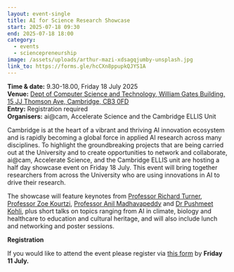 ```yaml
---
layout: event-single
title: AI for Science Research Showcase
start: 2025-07-18 09:30
end: 2025-07-18 18:00
category:
  - events
  - sciencepreneurship
image: /assets/uploads/arthur-mazi-xdsagqjumby-unsplash.jpg
link_to: https://forms.gle/hcCXn8ppupkQJYS1A
---
```

**Time & date:** 9.30-18.00, Friday 18 July 2025  \
**Venue:** [Dept of Computer Science and Technology, William Gates Building, 15 JJ Thomson Ave, Cambridge, CB3 0FD](https://maps.app.goo.gl/LVo8BmMFXEQsXScU7)\
**E﻿ntry:** Registration required\
**Organisers:** ai@cam, Accelerate Science and the Cambridge ELLIS Unit

Cambridge is at the heart of a vibrant and thriving AI innovation ecosystem and is rapidly becoming a global force in applied AI research across many disciplines. To highlight the groundbreaking projects that are being carried out at the University and to create opportunities to network and collaborate, ai@cam, Accelerate Science, and the Cambridge ELLIS unit are hosting a half day showcase event on Friday 18 July. This event will bring together researchers from across the University who are using innovations in AI to drive their research.

The showcase will feature keynotes from [Professor Richard Turner](https://www.eng.cam.ac.uk/profiles/ret26), [Professor Zoe Kourtzi](https://www.psychol.cam.ac.uk/staff/professor-zoe-kourtzi), [Professor Anil Madhavapeddy](https://4c.cst.cam.ac.uk/staff/professor-anil-madhavapeddy) and [Dr Pushmeet Kohli](https://www.linkedin.com/in/pushmeet-kohli-4838994/?originalSubdomain=uk), plus short talks on topics ranging from AI in climate, biology and healthcare to education and cultural heritage, and will also include lunch and networking and poster sessions.

**Registration**

If you would like to attend the event please register via [this form](https://forms.gle/hcCXn8ppupkQJYS1A) by **Friday 11 July.**